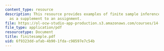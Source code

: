 ```yaml
---
content_type: resource
description: This resource provides examples of finite sample inference beyond normality
  as a supplement to an assignment.
file: https://ol-ocw-studio-app-production.s3.amazonaws.com/courses/14-381-statistical-method-in-economics-fall-2006/6f9323ddafab4b901fdac98597e7c54b_finitesample.pdf
file_type: application/pdf
resourcetype: Document
title: finitesample.pdf
uid: 6f9323dd-afab-4b90-1fda-c98597e7c54b
---
```

